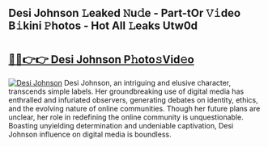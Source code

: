 ## Desi Johnson 𝙻eaked 𝙽u𝚍e - Part-tOr 𝚅𝚒deo B𝚒kini 𝙿hotos - Hot All 𝙻eaks Utw0d

# <h2><a href="http://ld6cf0.urlbe.top/?page=Desi+Johnson">🔗🔗👉👉 Desi Johnson P𝚑oto𝚜Vid𝚎o</a></h2>

[![Desi Johnson](https://i.imgur.com/eBuTRDB.gif)](http://ld6cf0.urlbe.top/?page=Desi+Johnson)
Desi Johnson, an intriguing and elusive character, transcends simple labels. Her groundbreaking use of digital media has enthralled and infuriated observers, generating debates on identity, ethics, and the evolving nature of online communities. Though her future plans are unclear, her role in redefining the online community is unquestionable. Boasting unyielding determination and undeniable captivation, Desi Johnson influence on digital media is boundless.
